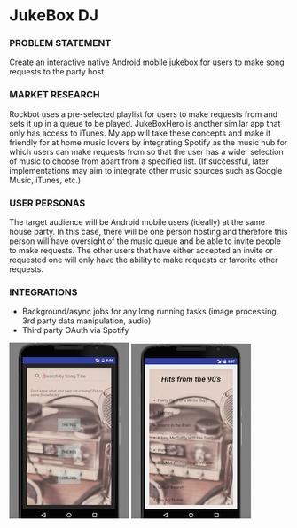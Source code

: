# JukeBox DJ

### PROBLEM STATEMENT
Create an interactive native Android mobile jukebox for users to make song requests to the party host.

### MARKET RESEARCH
Rockbot uses a pre-selected playlist for users to make requests from and sets it up in a queue to be played. JukeBoxHero is another similar app that only has access to iTunes. My app will take these concepts and make it friendly for at home music lovers by integrating Spotify as the music hub for which users can make requests from so that the user has a wider selection of music to choose from apart from a specified list. (If successful, later implementations may aim to integrate other music sources such as Google Music, iTunes, etc.)

### USER PERSONAS
The target audience will be Android mobile users (ideally) at the same house party. In this case, there will be one person hosting and therefore this person will have oversight of the music queue and be able to invite people to make requests. The other users that have either accepted an invite or requested one will only have the ability to make requests or favorite other requests.

### INTEGRATIONS
- Background/async jobs for any long running tasks (image processing, 3rd party data manipulation, audio)
- Third party OAuth via Spotify

![Search and Suggestions Page](/images/search_suggestions.png) ![Playlist](/images/playlist.png)
